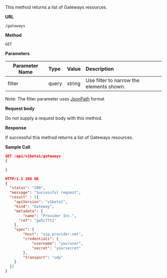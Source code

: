 This method returns a list of Gateways resources.

**URL**

`/gateways`

**Method**

`GET`

**Parameters**

| Parameter Name | Type   | Value | Description
| ---  | :--------- |  :--------- |  :--------- |
| filter |  query | string | Use filter to narrow the elements shown. |

Note: The filter parameter uses [JsonPath](https://github.com/json-path/JsonPath) format

**Request body**

Do not supply a request body with this method.

**Response**

If successful this method returns a list of Gateways resources.

**Sample Call**

```json
GET /api/v1beta1/gateways
{

}

HTTP/1.1 200 OK
{
  "status": "200",
  "message": "Successful request",
  "result" : [{
  	"apiVersion": "v1beta1",
  	"kind": "Gateway",
  	"metadata": {
  		"name": "Provider Inc.",
      "ref": "gw5c77t2"
  	},
  	"spec": {
  		"host": "sip.provider.net",
  		"credentials": {
  			"username": "youruser",
  			"secret": "yoursecret"
  		},
  		"transport": "udp"
  	}
  }]
}
```
